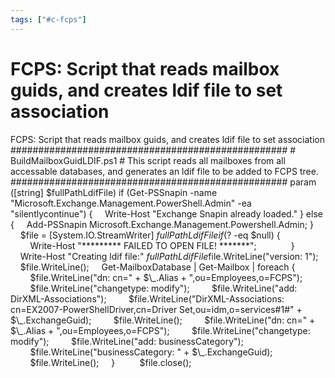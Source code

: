 ```yaml
---
tags: ["#c-fcps"]
---
```

# FCPS: Script that reads mailbox guids, and creates ldif file to set association

FCPS: Script that reads mailbox guids, and creates ldif file to set association
##################################################
\# BuildMailboxGuidLDIF.ps1
\# This script reads all mailboxes from all accessable databases, and generates an ldif file to be added to FCPS tree.
##################################################
param (\[string\] $fullPathLdifFile)
if (Get-PSSnapin -name "Microsoft.Exchange.Management.PowerShell.Admin" -ea "silentlycontinue") {
    Write-Host "Exchange Snapin already loaded."
} else {
    Add-PSSnapin Microsoft.Exchange.Management.Powershell.Admin;
}
    $file = \[System.IO.StreamWriter\] $fullPathLdifFile
    if ($? -eq $null) {
        Write-Host "\*\*\*\*\*\*\*\*\* FAILED TO OPEN FILE! \*\*\*\*\*\*\*";
        
    }
        
    Write-Host "Creating ldif file:" $fullPathLdifFile
    
    $file.WriteLine("version: 1");
    $file.WriteLine();
    Get-MailboxDatabase | Get-Mailbox | foreach {
        $file.WriteLine("dn: cn=" + $\_.Alias + ",ou=Employees,o=FCPS");
        $file.WriteLine("changetype: modify");
        $file.WriteLine("add: DirXML-Associations");
        $file.WriteLine("DirXML-Associations: cn=EX2007-PowerShellDriver,cn=Driver Set,ou=idm,o=services#1#" + $\_.ExchangeGuid);
        $file.WriteLine();
        $file.WriteLine("dn: cn=" + $\_.Alias + ",ou=Employees,o=FCPS");
        $file.WriteLine("changetype: modify");
        $file.WriteLine("add: businessCategory");
        $file.WriteLine("businessCategory: " + $\_.ExchangeGuid);
        $file.WriteLine();
    }
    
    $file.close();

